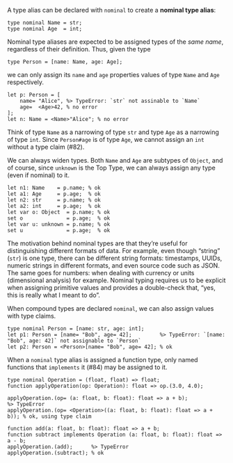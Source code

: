 A type alias can be declared with `nominal` to create a **nominal type alias**:
```cp
type nominal Name = str;
type nominal Age  = int;
```
Nominal type aliases are expected to be assigned types of the *same name*, regardless of their definition. Thus, given the type
```cp
type Person = [name: Name, age: Age];
```
we can only assign its `name` and `age` properties values of type `Name` and `Age` respectively.
```cp
let p: Person = [
	name= "Alice", %> TypeError: `str` not assinable to `Name`
	age=  <Age>42, % no error
];
let n: Name = <Name>"Alice"; % no error
```
Think of type `Name` as a narrowing of type `str` and type `Age` as a narrowing of type `int`. Since `Person#age` is of type `Age`, we cannot assign an `int` without a type claim (#82).

We can always widen types. Both `Name` and `Age` are subtypes of `Object`, and of course, since `unknown` is the Top Type, we can always assign any type (even if nominal) to it.
```cp
let n1: Name    = p.name; % ok
let a1: Age     = p.age;  % ok
let n2: str     = p.name; % ok
let a2: int     = p.age;  % ok
let var o: Object  = p.name; % ok
set o              = p.age;  % ok
let var u: unknown = p.name; % ok
set u              = p.age;  % ok
```

The motivation behind nominal types are that they’re useful for distinguishing different formats of data. For example, even though “string” (`str`) is one type, there can be different string formats: timestamps, UUIDs, numeric strings in different formats, and even source code such as JSON. The same goes for numbers: when dealing with currency or units (dimensional analysis) for example. Nominal typing requires us to be explicit when assigning primitive values and provides a double-check that, “yes, this is really what I meant to do”.

When compound types are declared `nominal`, we can also assign values with type claims.
```cp
type nominal Person = [name: str, age: int];
let p1: Person = [name= "Bob", age= 42];         %> TypeError: `[name: "Bob", age: 42]` not assignable to `Person`
let p2: Person = <Person>[name= "Bob", age= 42]; % ok
```

When a `nominal` type alias is assigned a function type, only named functions that `implements` it (#84) may be assigned to it.
```cp
type nominal Operation = (float, float) => float;
function applyOperation(op: Operation): float => op.(3.0, 4.0);

applyOperation.(op= (a: float, b: float): float => a + b);              %> TypeError
applyOperation.(op= <Operation>((a: float, b: float): float => a + b)); % ok, using type claim

function add(a: float, b: float): float => a + b;
function subtract implements Operation (a: float, b: float): float => a - b;
applyOperation.(add);      %> TypeError
applyOperation.(subtract); % ok
```
